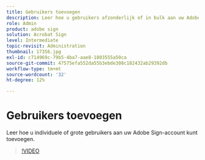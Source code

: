 ```yaml
---
title: Gebruikers toevoegen
description: Leer hoe u gebruikers afzonderlijk of in bulk aan uw Adobe Sign-account kunt toevoegen
role: Admin
product: adobe sign
solution: Acrobat Sign
level: Intermediate
topic-revisit: Administration
thumbnail: 17356.jpg
exl-id: c714969c-79b5-4ba7-aae8-1803555a50ca
source-git-commit: 47575efa552da55b3ebde308c182432ab29392db
workflow-type: tm+mt
source-wordcount: '32'
ht-degree: 12%

---
```


# Gebruikers toevoegen

Leer hoe u individuele of grote gebruikers aan uw Adobe Sign-account kunt toevoegen.

>[!VIDEO](https://video.tv.adobe.com/v/17356?hidetitle=true)
